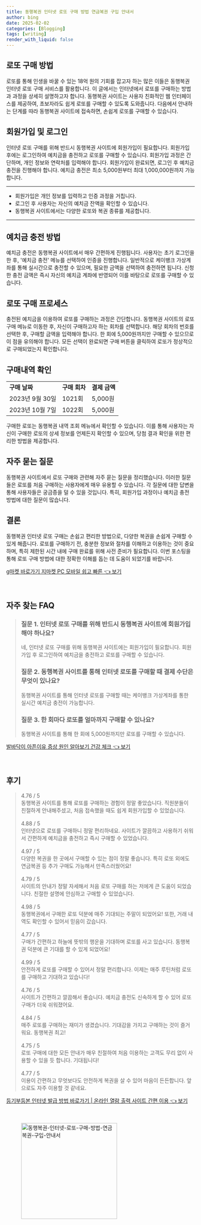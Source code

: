 ```yaml
---
title: 동행복권 인터넷 로또 구매 방법 연금복권 구입 안내서
author: bing
date: 2025-02-02
categories: [Blogging]
tags: [writing]
render_with_liquid: false
---
```



<h2 id='로또_구매_방법'>로또 구매 방법</h2>

<p>로또를 통해 인생을 바꿀 수 있는 18억 원의 기회를 잡고자 하는 많은 이들은 동행복권 인터넷 로또 구매 서비스를 활용합니다. 이 글에서는 인터넷에서 로또를 구매하는 방법과 과정을 상세히 설명하고자 합니다. 동행복권 사이트는 사용자 친화적인 웹 인터페이스를 제공하여, 초보자라도 쉽게 로또를 구매할 수 있도록 도와줍니다. 다음에서 안내하는 단계를 따라 동행복권 사이트에 접속하면, 손쉽게 로또를 구매할 수 있습니다.</p>

<h2 id='회원가입_및_로그인'>회원가입 및 로그인</h2>

<p>인터넷 로또 구매를 위해 반드시 동행복권 사이트에 회원가입이 필요합니다. 회원가입 후에는 로그인하여 예치금을 충전하고 로또를 구매할 수 있습니다. 회원가입 과정은 간단하며, 개인 정보와 연락처를 입력해야 합니다. 회원가입이 완료되면, 로그인 후 예치금 충전을 진행해야 합니다. 예치금 충전은 최소 5,000원부터 최대 1,000,000원까지 가능합니다.</p>

<hr />

<ul>
    <li>회원가입은 개인 정보를 입력하고 인증 과정을 거칩니다.</li>
    <li>로그인 후 사용자는 자신의 예치금 잔액을 확인할 수 있습니다.</li>
    <li>동행복권 사이트에서는 다양한 로또와 복권 종류를 제공합니다.</li>
</ul>

<hr />

<h2 id='예치금_충전방법'>예치금 충전 방법</h2>

<p>예치금 충전은 동행복권 사이트에서 매우 간편하게 진행됩니다. 사용자는 초기 로그인을 한 후, '예치금 충전' 메뉴를 선택하여 인증을 진행합니다. 일반적으로 케이뱅크 가상계좌를 통해 실시간으로 충전할 수 있으며, 필요한 금액을 선택하여 충전하면 됩니다. 신청한 충전 금액은 즉시 자신의 예치금 계좌에 반영되어 이를 바탕으로 로또를 구매할 수 있습니다.</p>

<h2 id='로또_구매_프로세스'>로또 구매 프로세스</h2>

<p>충전된 예치금을 이용하여 로또를 구매하는 과정은 간단합니다. 동행복권 사이트의 로또 구매 메뉴로 이동한 후, 자신이 구매하고자 하는 회차를 선택합니다. 해당 회차의 번호를 선택한 후, 구매할 금액을 입력해야 합니다. 한 회에 5,000원까지만 구매할 수 있으므로 이 점을 유의해야 합니다. 모든 선택이 완료되면 구매 버튼을 클릭하여 로또가 정상적으로 구매되었는지 확인합니다.</p>

<h2 id='구매내역_확인'>구매내역 확인</h2>

<table>
    <tr>
        <td><b>구매 날짜</b></td>
        <td><b>구매 회차</b></td>
        <td><b>결제 금액</b></td>
    </tr>
    <tr>
        <td>2023년 9월 30일</td>
        <td>1021회</td>
        <td>5,000원</td>
    </tr>
    <tr>
        <td>2023년 10월 7일</td>
        <td>1022회</td>
        <td>5,000원</td>
    </tr>
</table>

<p>구매한 로또는 동행복권 내역 조회 메뉴에서 확인할 수 있습니다. 이를 통해 사용자는 자신이 구매한 로또의 상세 정보를 언제든지 확인할 수 있으며, 당첨 결과 확인을 위한 편리한 방법을 제공합니다.</p>

<h2 id='자주_묻는_질문'>자주 묻는 질문</h2>

<p>동행복권 사이트에서 로또 구매와 관련해 자주 묻는 질문을 정리했습니다. 이러한 질문들은 로또를 처음 구매하는 사용자에게 매우 유용할 수 있습니다. 각 질문에 대한 답변을 통해 사용자들은 궁금증을 덜 수 있을 것입니다. 특히, 회원가입 과정이나 예치금 충전 방법에 대한 질문이 많습니다.</p>

<h2 id='결론'>결론</h2>

<p>동행복권 인터넷 로또 구매는 손쉽고 편리한 방법으로, 다양한 복권을 손쉽게 구매할 수 있게 해줍니다. 로또를 구매하기 전, 충분한 정보와 절차를 이해하고 이용하는 것이 중요하며, 특히 제한된 시간 내에 구매 완료를 위해 사전 준비가 필요합니다. 이번 포스팅을 통해 로또 구매 방법에 대한 정확한 이해를 돕는 데 도움이 되었기를 바랍니다.</p>


<p><a class="click-button" title="g마켓 바로가기 지마켓 PC 모바일 쉽고 빠른" href="https://purplelist.github.io/posts/g%EB%A7%88%EC%BC%93-%EB%B0%94%EB%A1%9C%EA%B0%80%EA%B8%B0-%EC%A7%80%EB%A7%88%EC%BC%93-PC-%EB%AA%A8%EB%B0%94%EC%9D%BC-%EC%89%BD%EA%B3%A0-%EB%B9%A0%EB%A5%B8/" rel="dofollow">g마켓 바로가기 지마켓 PC 모바일 쉽고 빠른 👈 보기</a></p><br>
<h2 id='자주_찾는_FAQ'>자주 찾는 FAQ</h2>
<div itemscope="" itemtype="https://schema.org/FAQPage"> 
<blockquote> 
<div itemscope="" itemprop="mainEntity" itemtype="https://schema.org/Question"> 
<h3 itemprop="name">질문 1. 인터넷 로또 구매를 위해 반드시 동행복권 사이트에 회원가입해야 하나요?</h3> 
<div itemscope="" itemprop="acceptedAnswer" itemtype="https://schema.org/Answer"> 
<span itemprop="text"> 
<p>네, 인터넷 로또 구매를 위해 동행복권 사이트에는 회원가입이 필요합니다. 회원가입 후 로그인하여 예치금을 충전하고 로또를 구매할 수 있습니다.</p> 
</span> 
</div> 
</div> 

<div itemscope="" itemprop="mainEntity" itemtype="https://schema.org/Question"> 
<h3 itemprop="name">질문 2. 동행복권 사이트를 통해 인터넷 로또를 구매할 때 결제 수단은 무엇이 있나요?</h3> 
<div itemscope="" itemprop="acceptedAnswer" itemtype="https://schema.org/Answer"> 
<span itemprop="text"> 
<p>동행복권 사이트를 통해 인터넷 로또를 구매할 때는 케이뱅크 가상계좌를 통한 실시간 예치금 충전이 가능합니다.</p> 
</span> 
</div> 
</div> 

<div itemscope="" itemprop="mainEntity" itemtype="https://schema.org/Question"> 
<h3 itemprop="name">질문 3. 한 회마다 로또를 얼마까지 구매할 수 있나요?</h3> 
<div itemscope="" itemprop="acceptedAnswer" itemtype="https://schema.org/Answer"> 
<span itemprop="text"> 
<p>동행복권 사이트를 통해 한 회에 5,000원까지만 로또를 구매할 수 있습니다.</p> 
</span> 
</div> 
</div> 
</blockquote> 
</div>
<p><a class="click-button" title="발바닥이 아픈이유 증상 원인 알아보기 건강 체크" href="https://purplelist.github.io/posts/%EB%B0%9C%EB%B0%94%EB%8B%A5%EC%9D%B4-%EC%95%84%ED%94%88%EC%9D%B4%EC%9C%A0-%EC%A6%9D%EC%83%81-%EC%9B%90%EC%9D%B8-%EC%95%8C%EC%95%84%EB%B3%B4%EA%B8%B0-%EA%B1%B4%EA%B0%95-%EC%B2%B4%ED%81%AC/" rel="dofollow">발바닥이 아픈이유 증상 원인 알아보기 건강 체크 👈 보기</a></p><br>
<h2 id='후기'>후기</h2>
<div itemscope itemtype="https://schema.org/Product">
  <blockquote>
  <div itemprop="review" itemscope itemtype="https://schema.org/Review">
      <div itemprop="reviewRating" itemscope itemtype="https://schema.org/Rating"> <span itemprop="ratingValue">4.76</span> / <span itemprop="bestRating">5</span> </div>
      <span itemprop="reviewBody">동행복권 사이트를 통해 로또를 구매하는 경험이 정말 좋았습니다. 직원분들이 친절하게 안내해주셨고, 처음 접속했을 때도 쉽게 회원가입할 수 있었습니다.</span>
  </div>
  <br>
  <div itemprop="review" itemscope itemtype="https://schema.org/Review">
      <div itemprop="reviewRating" itemscope itemtype="https://schema.org/Rating"> <span itemprop="ratingValue">4.88</span> / <span itemprop="bestRating">5</span> </div>
      <span itemprop="reviewBody">인터넷으로 로또를 구매하니 정말 편리하네요. 사이트가 깔끔하고 사용하기 쉬워서 간편하게 예치금을 충전하고 즉시 구매할 수 있었습니다.</span>
  </div>
  <br>
  <div itemprop="review" itemscope itemtype="https://schema.org/Review">
      <div itemprop="reviewRating" itemscope itemtype="https://schema.org/Rating"> <span itemprop="ratingValue">4.97</span> / <span itemprop="bestRating">5</span> </div>
      <span itemprop="reviewBody">다양한 복권을 한 곳에서 구매할 수 있는 점이 정말 좋습니다. 특히 로또 외에도 연금복권 등 추가 구매도 가능해서 만족스러웠어요!</span>
  </div>
  <br>
  <div itemprop="review" itemscope itemtype="https://schema.org/Review">
      <div itemprop="reviewRating" itemscope itemtype="https://schema.org/Rating"> <span itemprop="ratingValue">4.79</span> / <span itemprop="bestRating">5</span> </div>
      <span itemprop="reviewBody">사이트의 안내가 정말 자세해서 처음 로또 구매를 하는 저에게 큰 도움이 되었습니다. 친절한 설명에 안심하고 구매할 수 있었습니다.</span>
  </div>
  <br>
  <div itemprop="review" itemscope itemtype="https://schema.org/Review">
      <div itemprop="reviewRating" itemscope itemtype="https://schema.org/Rating"> <span itemprop="ratingValue">4.98</span> / <span itemprop="bestRating">5</span> </div>
      <span itemprop="reviewBody">동행복권에서 구매한 로또 덕분에 매주 기대되는 주말이 되었어요! 또한, 거래 내역도 확인할 수 있어서 믿음이 갔습니다.</span>
  </div>
  <br>
  <div itemprop="review" itemscope itemtype="https://schema.org/Review">
      <div itemprop="reviewRating" itemscope itemtype="https://schema.org/Rating"> <span itemprop="ratingValue">4.77</span> / <span itemprop="bestRating">5</span> </div>
      <span itemprop="reviewBody">구매가 간편하고 하늘에 뜻밖의 행운을 기대하며 로또를 사고 있습니다. 동행복권 덕분에 큰 기대를 할 수 있게 되었어요!</span>
  </div>
  <br>
  <div itemprop="review" itemscope itemtype="https://schema.org/Review">
      <div itemprop="reviewRating" itemscope itemtype="https://schema.org/Rating"> <span itemprop="ratingValue">4.99</span> / <span itemprop="bestRating">5</span> </div>
      <span itemprop="reviewBody">안전하게 로또를 구매할 수 있어서 정말 편리합니다. 이제는 매주 루틴처럼 로또를 구매하고 기대하고 있습니다!</span>
  </div>
  <br>
  <div itemprop="review" itemscope itemtype="https://schema.org/Review">
      <div itemprop="reviewRating" itemscope itemtype="https://schema.org/Rating"> <span itemprop="ratingValue">4.76</span> / <span itemprop="bestRating">5</span> </div>
      <span itemprop="reviewBody">사이트가 간편하고 깔끔해서 좋습니다. 예치금 충전도 신속하게 할 수 있어 로또 구매가 더욱 쉬워졌어요.</span>
  </div>
  <br>
  <div itemprop="review" itemscope itemtype="https://schema.org/Review">
      <div itemprop="reviewRating" itemscope itemtype="https://schema.org/Rating"> <span itemprop="ratingValue">4.84</span> / <span itemprop="bestRating">5</span> </div>
      <span itemprop="reviewBody">매주 로또를 구매하는 재미가 생겼습니다. 기대감을 가지고 구매하는 것이 즐거워요. 동행복권 최고!</span>
  </div>
  <br>
  <div itemprop="review" itemscope itemtype="https://schema.org/Review">
      <div itemprop="reviewRating" itemscope itemtype="https://schema.org/Rating"> <span itemprop="ratingValue">4.75</span> / <span itemprop="bestRating">5</span> </div>
      <span itemprop="reviewBody">로또 구매에 대한 모든 안내가 매우 친절하여 처음 이용하는 고객도 무리 없이 사용할 수 있을 듯 합니다. 기대됩니다!</span>
  </div>
  <br>
  <div itemprop="review" itemscope itemtype="https://schema.org/Review">
      <div itemprop="reviewRating" itemscope itemtype="https://schema.org/Rating"> <span itemprop="ratingValue">4.77</span> / <span itemprop="bestRating">5</span> </div>
      <span itemprop="reviewBody">이용이 간편하고 무엇보다도 안전하게 복권을 살 수 있어 마음이 든든합니다. 앞으로도 자주 이용할 것 같네요.</span>
  </div>
  </blockquote>
</div>
<p><a class="click-button" title="등기부등본 인터넷 발급 방법 바로가기 | 온라인 열람 출력 사이트 간편 이용" href="https://purplelist.github.io/posts/%EB%93%B1%EA%B8%B0%EB%B6%80%EB%93%B1%EB%B3%B8-%EC%9D%B8%ED%84%B0%EB%84%B7-%EB%B0%9C%EA%B8%89-%EB%B0%A9%EB%B2%95-%EB%B0%94%EB%A1%9C%EA%B0%80%EA%B8%B0-%EC%98%A8%EB%9D%BC%EC%9D%B8-%EC%97%B4%EB%9E%8C-%EC%B6%9C%EB%A0%A5-%EC%82%AC%EC%9D%B4%ED%8A%B8-%EA%B0%84%ED%8E%B8-%EC%9D%B4%EC%9A%A9/" rel="dofollow">등기부등본 인터넷 발급 방법 바로가기 | 온라인 열람 출력 사이트 간편 이용 👈 보기</a></p><br>
<figure class="image"><img src="https://purplelist.github.io/assets/img/thumbnail/동행복권-인터넷-로또-구매-방법-연금복권-구입-안내서.webp" alt="동행복권-인터넷-로또-구매-방법-연금복권-구입-안내서" width="256" height="256"></figure>